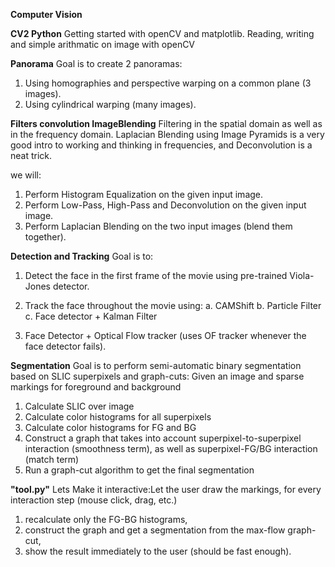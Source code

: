 **Computer Vision**

**CV2 Python**
Getting started with openCV and matplotlib. Reading, writing and simple arithmatic on image with openCV

**Panorama**
Goal is to create 2 panoramas:
1. Using homographies and perspective warping on a common plane (3 images).
2. Using cylindrical warping (many images).

**Filters convolution ImageBlending**
Filtering in the spatial domain as well as in the frequency domain.
Laplacian Blending using Image Pyramids is a very good intro to working and thinking in frequencies, and Deconvolution is a neat trick.

we will:

1. Perform Histogram Equalization on the given input image.
2. Perform Low-Pass, High-Pass and Deconvolution on the given input image.
3. Perform Laplacian Blending on the two input images (blend them together).

**Detection and Tracking**
Goal is to:
1. Detect the face in the first frame of the movie using pre-trained Viola-Jones detector.

2. Track the face throughout the movie using:
	a. CAMShift
	b. Particle Filter
	c. Face detector + Kalman Filter
 
3. Face Detector + Optical Flow tracker (uses OF tracker whenever the face detector fails).

**Segmentation**
Goal is to perform semi-automatic binary segmentation based on SLIC superpixels and graph-cuts:
Given an image and sparse markings for foreground and background
1. Calculate SLIC over image
2. Calculate color histograms for all superpixels
3. Calculate color histograms for FG and BG
4. Construct a graph that takes into account superpixel-to-superpixel interaction (smoothness term), as well as superpixel-FG/BG interaction (match term)
5. Run a graph-cut algorithm to get the final segmentation

**"tool.py"**
Lets Make it interactive:Let the user draw the markings, for every interaction step (mouse click, drag, etc.)

1. recalculate only the FG-BG histograms,
2. construct the graph and get a segmentation from the max-flow graph-cut,
3. show the result immediately to the user (should be fast enough).
